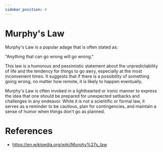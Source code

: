 ```yaml
---
sidebar_position: 4
---
```


# Murphy's Law
Murphy's Law is a popular adage that is often stated as:

"Anything that can go wrong will go wrong."

This law is a humorous and pessimistic statement about the unpredictability of life and the tendency for things to go awry, especially at the most inconvenient times. It suggests that if there is a possibility of something going wrong, no matter how remote, it is likely to happen eventually.

Murphy's Law is often invoked in a lighthearted or ironic manner to express the idea that one should be prepared for unexpected setbacks and challenges in any endeavor. While it is not a scientific or formal law, it serves as a reminder to be cautious, plan for contingencies, and maintain a sense of humor when things don't go as planned.

# References
* https://en.wikipedia.org/wiki/Murphy%27s_law 
